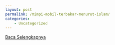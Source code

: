 ```yaml
---
layout: post
permalink: /mimpi-mobil-terbakar-menurut-islam/
categories:
    - Uncategorized
---
```


[Baca Selengkapnya](/04)